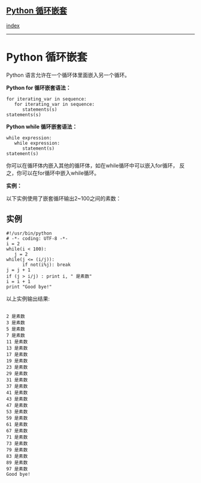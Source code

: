 ## [Python 循环嵌套](https://www.runoob.com/python/python-nested-loops.html)

[index](目录.md)

---
Python
循环嵌套
===========

Python 语言允许在一个循环体里面嵌入另一个循环。

**Python for 循环嵌套语法：**

```
for iterating_var in sequence:
   for iterating_var in sequence:
      statements(s)
statements(s)
```

**Python while 循环嵌套语法：**

```
while expression:
   while expression:
      statement(s)
statement(s)
```

你可以在循环体内嵌入其他的循环体，如在while循环中可以嵌入for循环，
反之，你可以在for循环中嵌入while循环。

**实例：**

以下实例使用了嵌套循环输出2~100之间的素数：

实例
--

```
#!/usr/bin/python
# -*- coding: UTF-8 -*-
i = 2
while(i < 100):
   j = 2
while(j <= (i/j)):
      if not(i%j): break
j = j + 1
if (j > i/j) : print i, " 是素数"
i = i + 1
print "Good bye!"
```

以上实例输出结果:

```

2 是素数
3 是素数
5 是素数
7 是素数
11 是素数
13 是素数
17 是素数
19 是素数
23 是素数
29 是素数
31 是素数
37 是素数
41 是素数
43 是素数
47 是素数
53 是素数
59 是素数
61 是素数
67 是素数
71 是素数
73 是素数
79 是素数
83 是素数
89 是素数
97 是素数
Good bye!

```